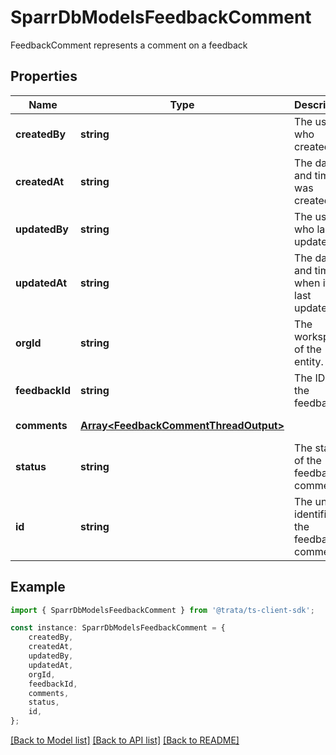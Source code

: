# SparrDbModelsFeedbackComment

FeedbackComment represents a comment on a feedback

## Properties

Name | Type | Description | Notes
------------ | ------------- | ------------- | -------------
**createdBy** | **string** | The user who created. | [optional] [default to undefined]
**createdAt** | **string** | The date and time it was created. | [optional] [default to undefined]
**updatedBy** | **string** | The user who last updated. | [optional] [default to undefined]
**updatedAt** | **string** | The date and time when it was last updated. | [optional] [default to undefined]
**orgId** | **string** | The workspace of the entity. | [optional] [default to undefined]
**feedbackId** | **string** | The ID of the feedback | [default to undefined]
**comments** | [**Array&lt;FeedbackCommentThreadOutput&gt;**](FeedbackCommentThreadOutput.md) |  | [default to undefined]
**status** | **string** | The status of the feedback comment | [optional] [default to 'active']
**id** | **string** | The unique identifier of the feedback comment | [optional] [default to undefined]

## Example

```typescript
import { SparrDbModelsFeedbackComment } from '@trata/ts-client-sdk';

const instance: SparrDbModelsFeedbackComment = {
    createdBy,
    createdAt,
    updatedBy,
    updatedAt,
    orgId,
    feedbackId,
    comments,
    status,
    id,
};
```

[[Back to Model list]](../README.md#documentation-for-models) [[Back to API list]](../README.md#documentation-for-api-endpoints) [[Back to README]](../README.md)
